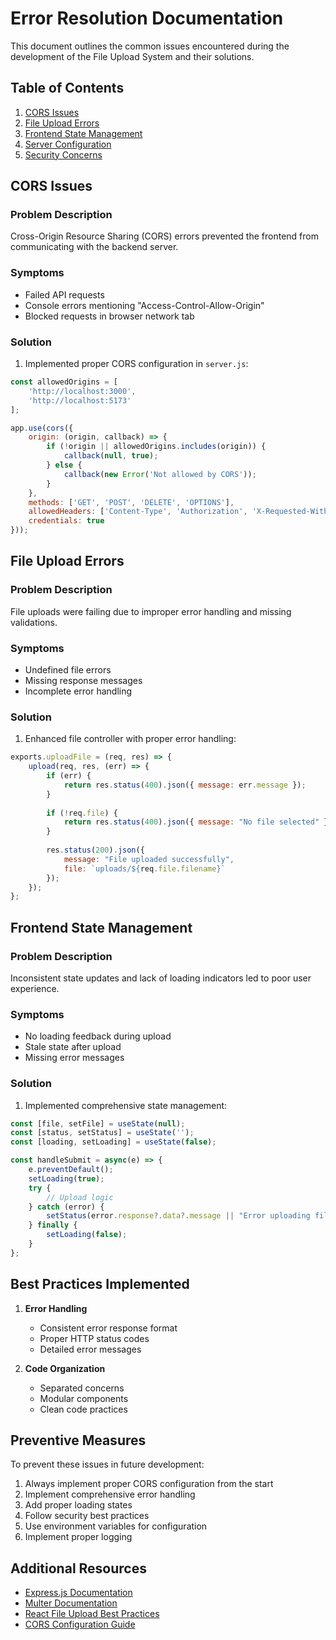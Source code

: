 # Error Resolution Documentation

This document outlines the common issues encountered during the development of the File Upload System and their solutions.

## Table of Contents
1. [CORS Issues](#cors-issues)
2. [File Upload Errors](#file-upload-errors)
3. [Frontend State Management](#frontend-state-management)
4. [Server Configuration](#server-configuration)
5. [Security Concerns](#security-concerns)

## CORS Issues

### Problem Description
Cross-Origin Resource Sharing (CORS) errors prevented the frontend from communicating with the backend server.

### Symptoms
- Failed API requests
- Console errors mentioning "Access-Control-Allow-Origin"
- Blocked requests in browser network tab

### Solution
1. Implemented proper CORS configuration in `server.js`:
```javascript
const allowedOrigins = [
    'http://localhost:3000',
    'http://localhost:5173'
];

app.use(cors({
    origin: (origin, callback) => {
        if (!origin || allowedOrigins.includes(origin)) {
            callback(null, true);
        } else {
            callback(new Error('Not allowed by CORS'));
        }
    },
    methods: ['GET', 'POST', 'DELETE', 'OPTIONS'],
    allowedHeaders: ['Content-Type', 'Authorization', 'X-Requested-With'],
    credentials: true
}));
```

## File Upload Errors

### Problem Description
File uploads were failing due to improper error handling and missing validations.

### Symptoms
- Undefined file errors
- Missing response messages
- Incomplete error handling

### Solution
1. Enhanced file controller with proper error handling:
```javascript
exports.uploadFile = (req, res) => {
    upload(req, res, (err) => {
        if (err) {
            return res.status(400).json({ message: err.message });
        }
        
        if (!req.file) {
            return res.status(400).json({ message: "No file selected" });
        }
        
        res.status(200).json({
            message: "File uploaded successfully",
            file: `uploads/${req.file.filename}`
        });
    });
};
```

## Frontend State Management

### Problem Description
Inconsistent state updates and lack of loading indicators led to poor user experience.

### Symptoms
- No loading feedback during upload
- Stale state after upload
- Missing error messages

### Solution
1. Implemented comprehensive state management:
```javascript
const [file, setFile] = useState(null);
const [status, setStatus] = useState('');
const [loading, setLoading] = useState(false);

const handleSubmit = async(e) => {
    e.preventDefault();
    setLoading(true);
    try {
        // Upload logic
    } catch (error) {
        setStatus(error.response?.data?.message || "Error uploading file");
    } finally {
        setLoading(false);
    }
};
```

## Best Practices Implemented

1. **Error Handling**
   - Consistent error response format
   - Proper HTTP status codes
   - Detailed error messages


2. **Code Organization**
   - Separated concerns
   - Modular components
   - Clean code practices

## Preventive Measures

To prevent these issues in future development:

1. Always implement proper CORS configuration from the start
2. Implement comprehensive error handling
3. Add proper loading states
4. Follow security best practices
5. Use environment variables for configuration
6. Implement proper logging

## Additional Resources

- [Express.js Documentation](https://expressjs.com/)
- [Multer Documentation](https://github.com/expressjs/multer)
- [React File Upload Best Practices](https://react.dev/)
- [CORS Configuration Guide](https://developer.mozilla.org/en-US/docs/Web/HTTP/CORS) 
